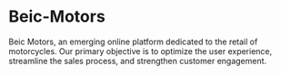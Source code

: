 # Beic-Motors
Beic Motors, an emerging online platform dedicated to the retail of motorcycles. Our primary objective is to optimize the user experience, streamline the sales process, and strengthen customer engagement. 
